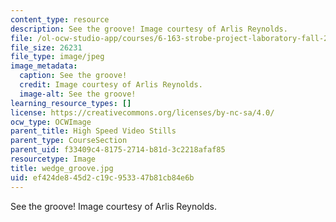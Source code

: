 ```yaml
---
content_type: resource
description: See the groove! Image courtesy of Arlis Reynolds.
file: /ol-ocw-studio-app/courses/6-163-strobe-project-laboratory-fall-2005/ef424de845d2c19c953347b81cb84e6b_wedge_groove.jpg
file_size: 26231
file_type: image/jpeg
image_metadata:
  caption: See the groove!
  credit: Image courtesy of Arlis Reynolds.
  image-alt: See the groove!
learning_resource_types: []
license: https://creativecommons.org/licenses/by-nc-sa/4.0/
ocw_type: OCWImage
parent_title: High Speed Video Stills
parent_type: CourseSection
parent_uid: f33409c4-8175-2714-b81d-3c2218afaf85
resourcetype: Image
title: wedge_groove.jpg
uid: ef424de8-45d2-c19c-9533-47b81cb84e6b
---
```

See the groove! Image courtesy of Arlis Reynolds.